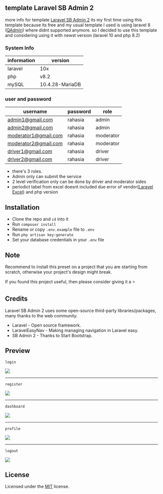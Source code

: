 ## template Laravel SB Admin 2
more info for template [Laravel SB Admin 2](https://github.com/aleckrh/laravel-sb-admin-2)
its my first time using this template because its free and my usual template I used is using laravel 8 ([QAdmin](https://github.com/superXdev/QAdmin)) where didnt supported anymore. so I decided to use this template and considering using it with newst version (laravel 10 and php 8.2)

### System Info
| information     | version         |
|-----------------|-----------------|
| laravel         | 10x             |
| php             | v8.2            |
| mySQL           | 10.4.28-MariaDB |

### user and password 
| username                 | password  | role      |
|--------------------------|-----------|-----------|
| admin1@gmail.com         | rahasia   | admin     |
| admin2@gmail.com         | rahasia   | admin     |
| moderator1@gmail.com     | rahasia   | moderator |
| moderator2@gmail.com     | rahasia   | moderator |
| driver1@gmail.com        | rahasia   | driver    |
| driver2@gmail.com        | rahasia   | driver    |


- there's 3 roles.
- Admin only can submit the service
- 2 level verification only can be done by driver and moderator sides
- periodict tabel from excel doesnt included due error of vendor([Laravel Excel](https://laravel-excel.com/)) and php version


## Installation

- Clone the repo and `cd` into it
- Run `composer install`
- Rename or copy `.env.example` file to `.env`
- Run `php artisan key:generate`
- Set your database credentials in your `.env` file

## Note

Recommend to install this preset on a project that you are starting from scratch, otherwise your project's design might break.

If you found this project useful, then please consider giving it a :star:

## Credits

Laravel SB Admin 2 uses some open-source third-party libraries/packages, many thanks to the web community.

- Laravel - Open source framework.
- LaravelEasyNav - Making managing navigation in Laravel easy.
- SB Admin 2 - Thanks to Start Bootstrap.

## Preview

`login`

<img src="https://imgur.com/YjGp6Sbl.png">

***

`register`

<img src="https://imgur.com/Wj09cu4l.png">

***

`dashboard`

<img src="https://imgur.com/CrmOfT5l.png">

***

`profile`

<img src="https://imgur.com/5t4eS1rl.png">

***

`logout`

<img src="https://imgur.com/d9JclOYl.png">

## License

Licensed under the [MIT](LICENSE) license.
